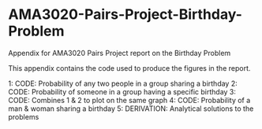 # AMA3020-Pairs-Project-Birthday-Problem
Appendix for AMA3020 Pairs Project report on the Birthday Problem

This appendix contains the code used to produce the figures in the report.

1: CODE: Probability of any two people in a group sharing a birthday 
2: CODE: Probability of someone in a group having a specific birthday
3: CODE: Combines 1 & 2 to plot on the same graph
4: CODE: Probability of a man & woman sharing a birthday 
5: DERIVATION: Analytical solutions to the problems 
